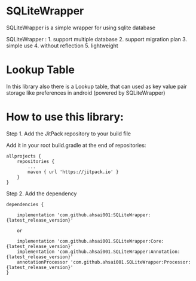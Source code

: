 # SQLiteWrapper
SQLiteWrapper is a simple wrapper for using sqlite database

SQLiteWrapper : 
	1. support multiple database
	2. support migration plan
	3. simple use
	4. without reflection
	5. lightweight
 
# Lookup Table
In this library also there is a Lookup table, that can used as key value pair storage like preferences in android (powered by SQLiteWrapper)
    
    
# How to use this library:

Step 1. Add the JitPack repository to your build file

Add it in your root build.gradle at the end of repositories:

	allprojects {
		repositories {
			...
			maven { url 'https://jitpack.io' }
		}
	}

Step 2. Add the dependency

	dependencies {
	
		implementation 'com.github.ahsai001:SQLiteWrapper:{latest_release_version}'
		
		or 
		
		implementation 'com.github.ahsai001.SQLiteWrapper:Core:{latest_release_version}'
    	implementation 'com.github.ahsai001.SQLiteWrapper:Annotation:{latest_release_version}'
    	annotationProcessor 'com.github.ahsai001.SQLiteWrapper:Processor:{latest_release_version}'
	}
